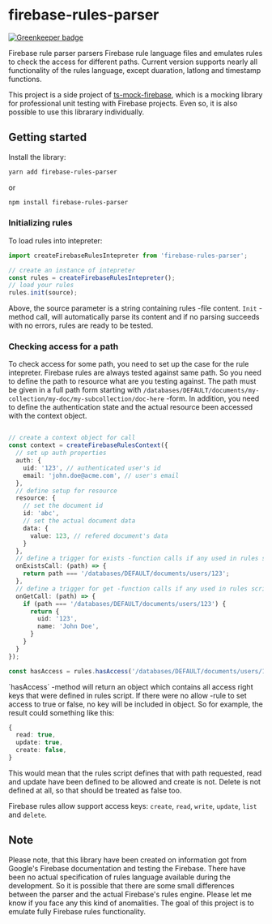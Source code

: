 # firebase-rules-parser

[![Greenkeeper badge](https://badges.greenkeeper.io/mindhivefi/firebase-rules-parser.svg)](https://greenkeeper.io/)

Firebase rule parser parsers Firebase rule language files and emulates rules to check the access for different paths. Current version supports nearly all functionality of the rules language, except duaration, latlong and timestamp functions.

This project is a side project of [ts-mock-firebase](https://github.com/mindhivefi/ts-mock-firebase#readme), which is a mocking library for professional unit testing with Firebase projects. Even so, it is also possible to use this librarary individually.

## Getting started

Install the library: 

```bash
yarn add firebase-rules-parser
```
or 
```bash
npm install firebase-rules-parser
```
### Initializing rules
To load rules into intepreter:

```typescript
import createFirebaseRulesIntepreter from 'firebase-rules-parser';

// create an instance of intepreter
const rules = createFirebaseRulesIntepreter();
// load your rules 
rules.init(source);
```
Above, the source parameter is a string containing rules -file content. `Init` -method call, will automatically parse its content and if no parsing succeeds with no errors, rules are ready to be tested.

### Checking access for a path

To check access for some path, you need to set up the case for the rule intepreter. Firebase rules are always tested against same path. So you need to define the path to resource what are you testing against. The path must be given in a full path form starting with `/databases/DEFAULT/documents/my-collection/my-doc/my-subcollection/doc-here` -form. In addition, you need to define the authentication state and the actual resource been accessed with the context object.

```typescript

// create a context object for call
const context = createFirebaseRulesContext({
  // set up auth properties
  auth: {
    uid: '123', // authenticated user's id
    email: 'john.doe@acme.com', // user's email
  },
  // define setup for resource 
  resource: {
    // set the document id 
    id: 'abc', 
    // set the actual document data
    data: {
      value: 123, // refered document's data
    }
  },
  // define a trigger for exists -function calls if any used in rules script
  onExistsCall: (path) => {
    return path === '/databases/DEFAULT/documents/users/123'; 
  },
  // define a trigger for get -function calls if any used in rules script
  onGetCall: (path) => {
    if (path === '/databases/DEFAULT/documents/users/123') {
      return {
        uid: '123',
        name: 'John Doe',
      }
    }
  }
});

const hasAccess = rules.hasAccess('/databases/DEFAULT/documents/users/123', context);
```

´hasAccess´ -method will return an object which contains all access right keys that were defined in rules script. If there were no allow -rule to set access to true or false, no key will be included in object. So for example, the result could something like this:

```typescript
{
  read: true,
  update: true,
  create: false,
}
```

This would mean that the rules script defines that with path requested, read and update have been defined to be allowed and create is not. Delete is not defined at all, so that should be treated as false too.

Firebase rules allow support access keys: `create`, `read`, `write`, `update`, `list` and `delete`.

## Note

Please note, that this library have been created on information got from Google's Firebase documentation and testing the Firebase. There have been no actual specification of rules language available during the development. So it is possible that there are some small differences between the parser and the actual Firebase's rules engine. Please let me know if you face any this kind of anomalities. The goal of this project is to emulate fully Firebase rules functionality. 
